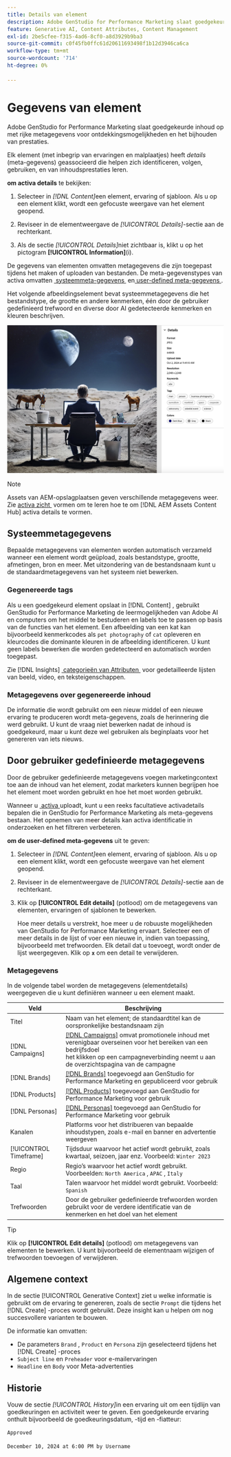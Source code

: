 ```yaml
---
title: Details van element
description: Adobe GenStudio for Performance Marketing slaat goedgekeurde inhoud op met rijke metagegevens voor zoekbaarheid en het bijhouden van prestaties.
feature: Generative AI, Content Attributes, Content Management
exl-id: 2be5cfee-f315-4ad6-8cf0-a8d3929b9ba3
source-git-commit: c0f45fb0ffc61d20611693498f1b12d3946ca6ca
workflow-type: tm+mt
source-wordcount: '714'
ht-degree: 0%

---
```


# Gegevens van element

Adobe GenStudio for Performance Marketing slaat goedgekeurde inhoud op met rijke metagegevens voor ontdekkingsmogelijkheden en het bijhouden van prestaties.

Elk element (met inbegrip van ervaringen en malplaatjes) heeft _details_ (meta-gegevens) geassocieerd die helpen zich identificeren, volgen, gebruiken, en van inhoudsprestaties leren.

**om activa details** te bekijken:

1. Selecteer in _[!DNL Content]_&#x200B;een element, ervaring of sjabloon. Als u op een element klikt, wordt een gefocuste weergave van het element geopend.

1. Reviseer in de elementweergave de _[!UICONTROL Details]_-sectie aan de rechterkant.

1. Als de sectie _[!UICONTROL Details]_&#x200B;niet zichtbaar is, klikt u op het pictogram **[!UICONTROL Information]**(i).

De gegevens van elementen omvatten metagegevens die zijn toegepast tijdens het maken of uploaden van bestanden. De meta-gegevenstypes van activa omvatten [&#x200B; systeemmeta-gegevens &#x200B;](#system-metadata) en [&#x200B; user-defined meta-gegevens &#x200B;](#user-defined-metadata).

Het volgende afbeeldingselement bevat systeemmetagegevens die het bestandstype, de grootte en andere kenmerken, één door de gebruiker gedefinieerd trefwoord en diverse door AI gedetecteerde kenmerken en kleuren beschrijven.

![&#x200B; details van activa met veelvoudige markeringen &#x200B;](/help/assets/content-asset-details.png)

>[!NOTE]
>
>Assets van AEM-opslagplaatsen geven verschillende metagegevens weer. Zie [&#x200B; activa zicht &#x200B;](connect-aem-repo.md#step-4-configure-asset-visibility) vormen om te leren hoe te om [!DNL AEM Assets Content Hub] activa details te vormen.

## Systeemmetagegevens

Bepaalde metagegevens van elementen worden automatisch verzameld wanneer een element wordt geüpload, zoals bestandstype, grootte, afmetingen, bron en meer. Met uitzondering van de bestandsnaam kunt u de standaardmetagegevens van het systeem niet bewerken.

### Gegenereerde tags

Als u een goedgekeurd element opslaat in [!DNL Content] , gebruikt GenStudio for Performance Marketing de leermogelijkheden van Adobe AI en computers om het middel te bestuderen en labels toe te passen op basis van de functies van het element. Een afbeelding van een kat kan bijvoorbeeld kenmerkcodes als `pet photography` of `cat` opleveren en kleurcodes die dominante kleuren in de afbeelding identificeren. U kunt geen labels bewerken die worden gedetecteerd en automatisch worden toegepast.

Zie [!DNL Insights] [&#x200B; categorieën van Attributen &#x200B;](/help/user-guide/insights/attributes.md#categories) voor gedetailleerde lijsten van beeld, video, en teksteigenschappen.

### Metagegevens over gegenereerde inhoud

De informatie die wordt gebruikt om een nieuw middel of een nieuwe ervaring te produceren wordt meta-gegevens, zoals de herinnering die werd gebruikt. U kunt de vraag niet bewerken nadat de inhoud is goedgekeurd, maar u kunt deze wel gebruiken als beginplaats voor het genereren van iets nieuws.

## Door gebruiker gedefinieerde metagegevens

Door de gebruiker gedefinieerde metagegevens voegen marketingcontext toe aan de inhoud van het element, zodat marketers kunnen begrijpen hoe het element moet worden gebruikt en hoe het moet worden gebruikt.

Wanneer u [&#x200B; activa &#x200B;](/help/user-guide/content/manage-assets.md#add-assets) uploadt, kunt u een reeks facultatieve activadetails bepalen die in GenStudio for Performance Marketing als meta-gegevens bestaan. Het opnemen van meer details kan activa identificatie in onderzoeken en het filtreren verbeteren.

**om de user-defined meta-gegevens** uit te geven:

1. Selecteer in _[!DNL Content]_&#x200B;een element, ervaring of sjabloon. Als u op een element klikt, wordt een gefocuste weergave van het element geopend.

1. Reviseer in de elementweergave de _[!UICONTROL Details]_-sectie aan de rechterkant.

1. Klik op **[!UICONTROL Edit details]** (potlood) om de metagegevens van elementen, ervaringen of sjablonen te bewerken.

   Hoe meer details u verstrekt, hoe meer u de robuuste mogelijkheden van GenStudio for Performance Marketing ervaart. Selecteer een of meer details in de lijst of voer een nieuwe in, indien van toepassing, bijvoorbeeld met trefwoorden. Elk detail dat u toevoegt, wordt onder de lijst weergegeven. Klik op **`x`** om een detail te verwijderen.

### Metagegevens

In de volgende tabel worden de metagegevens (elementdetails) weergegeven die u kunt definiëren wanneer u een element maakt.

| Veld | Beschrijving |
| -------------- | ----------- |
| Titel | Naam van het element; de standaardtitel kan de oorspronkelijke bestandsnaam zijn |
| [!DNL Campaigns] | [[!DNL Campaigns]](/help/user-guide/campaigns/overview.md) omvat promotionele inhoud met verenigbaar overseinen voor het bereiken van een bedrijfsdoel <br> het klikken op een campagneverbinding neemt u aan de overzichtspagina van de campagne |
| [!DNL Brands] | [[!DNL Brands]](/help/user-guide/guidelines/brands.md) toegevoegd aan GenStudio for Performance Marketing en gepubliceerd voor gebruik |
| [!DNL Products] | [[!DNL Products]](/help/user-guide/guidelines/products.md) toegevoegd aan GenStudio for Performance Marketing voor gebruik |
| [!DNL Personas] | [[!DNL Personas]](/help/user-guide/guidelines/personas.md) toegevoegd aan GenStudio for Performance Marketing voor gebruik |
| Kanalen | Platforms voor het distribueren van bepaalde inhoudstypen, zoals e-mail en banner en advertentie weergeven |
| [!UICONTROL Timeframe] | Tijdsduur waarvoor het actief wordt gebruikt, zoals kwartaal, seizoen, jaar enz. Voorbeeld: `Winter 2023` |
| Regio | Regio’s waarvoor het actief wordt gebruikt. Voorbeelden: `North America` , `APAC` , `Italy` |
| Taal | Talen waarvoor het middel wordt gebruikt. Voorbeeld: `Spanish` |
| Trefwoorden | Door de gebruiker gedefinieerde trefwoorden worden gebruikt voor de verdere identificatie van de kenmerken en het doel van het element |

>[!TIP]
>
>Klik op **[!UICONTROL Edit details]** (potlood) om metagegevens van elementen te bewerken. U kunt bijvoorbeeld de elementnaam wijzigen of trefwoorden toevoegen of verwijderen.

## Algemene context

In de sectie [!UICONTROL Generative Context] ziet u welke informatie is gebruikt om de ervaring te genereren, zoals de sectie `Prompt` die tijdens het [!DNL Create] -proces wordt gebruikt. Deze insight kan u helpen om nog succesvollere varianten te bouwen.

De informatie kan omvatten:

- De parameters `Brand` , `Product` en `Persona` zijn geselecteerd tijdens het [!DNL Create] -proces
- `Subject line` en `Preheader` voor e-mailervaringen
- `Headline` en `Body` voor Meta-advertenties

## Historie

Vouw de sectie _[!UICONTROL History]_&#x200B;in een ervaring uit om een tijdlijn van goedkeuringen en activiteit weer te geven. Een goedgekeurde ervaring onthult bijvoorbeeld de goedkeuringsdatum, -tijd en -fiatteur:

```
Approved

December 10, 2024 at 6:00 PM by Username
```
